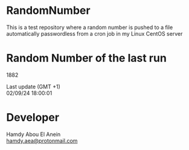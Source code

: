 # RandomNumber    
This is a test repository where a random number is pushed to a file automatically passwordless from a cron job in my Linux CentOS server    
# Random Number of the last run   
1882
      
Last update (GMT +1)    
02/09/24 18:00:01
# Developer    
Hamdy Abou El Anein   
hamdy.aea@protonmail.com
